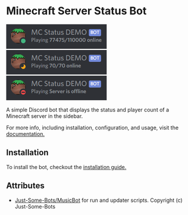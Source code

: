# Minecraft Server Status Bot

![Online Status Example for mc.hypixel.net](images/online.png)
![Full Status Example](images/full.png)
![Offline Status Example](images/offline.png)

A simple Discord bot that displays the status and player count of a Minecraft server in the sidebar.

For more info, including installation, configuration, and usage, visit the [documentation.](https://fyssioncodes.com/mc-status-bot)

## Installation

To install the bot, checkout the [installation guide.](https://fyssioncodes.com/mc-status-bot/installation)

## Attributes

- [Just-Some-Bots/MusicBot](https://github.com/Just-Some-Bots/MusicBot) for run and updater scripts. Copyright (c) Just-Some-Bots
